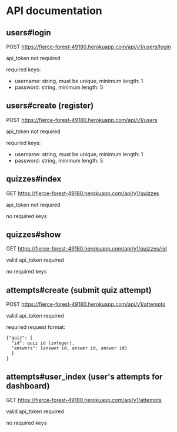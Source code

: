 # API documentation

## users#login

POST https://fierce-forest-49180.herokuapp.com/api/v1/users/login

api_token not required

required keys:
* username: string, must be unique, minimum length: 1
* password: string, minimum length: 5

## users#create (register)

POST https://fierce-forest-49180.herokuapp.com/api/v1/users

api_token not required

required keys:
* username: string, must be unique, minimum length: 1
* password: string, minimum length: 5

## quizzes#index

GET https://fierce-forest-49180.herokuapp.com/api/v1/quizzes

api_token not required

no required keys

## quizzes#show

GET	https://fierce-forest-49180.herokuapp.com/api/v1/quizzes/:id

valid api_token required

no required keys

## attempts#create (submit quiz attempt)

POST https://fierce-forest-49180.herokuapp.com/api/v1/attempts

valid api_token required

required request format:

    {"quiz": {
      "id": quiz id (integer),
      "answers": [answer id, answer id, answer id]
      }
    }

## attempts#user_index (user's attempts for dashboard)

GET	https://fierce-forest-49180.herokuapp.com/api/v1/attempts

valid api_token required

no required keys